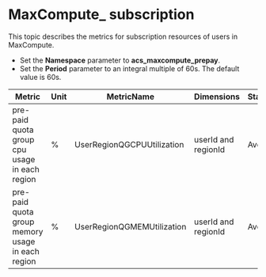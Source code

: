 # MaxCompute\_ subscription

This topic describes the metrics for subscription resources of users in MaxCompute.

-   Set the **Namespace** parameter to **acs\_maxcompute\_prepay**.
-   Set the **Period** parameter to an integral multiple of 60s. The default value is 60s.

|Metric|Unit|MetricName|Dimensions|Statistics|
|------|----|----------|----------|----------|
|pre-paid quota group cpu usage in each region|%|UserRegionQGCPUUtilization|userId and regionId|Average|
|pre-paid quota group memory usage in each region|%|UserRegionQGMEMUtilization|userId and regionId|Average|


